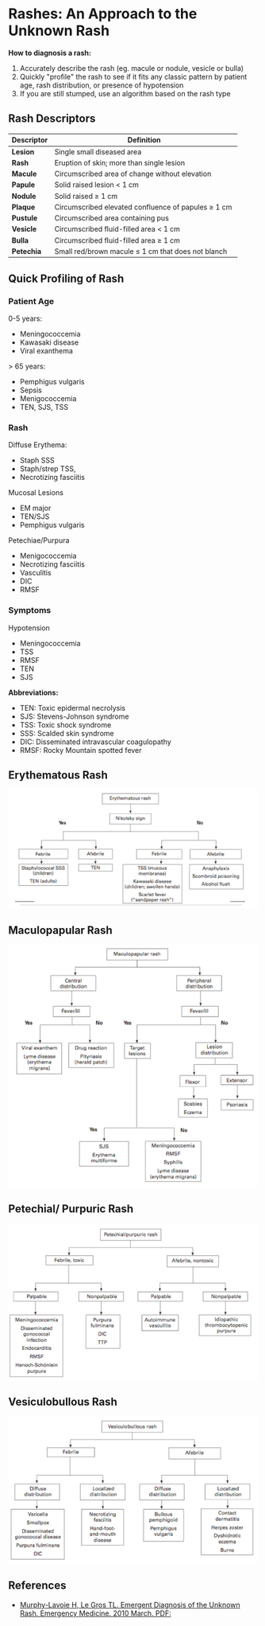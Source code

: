 


# Rashes: An Approach to the Unknown Rash

**How to diagnosis a rash:**

1.  Accurately describe the rash (eg. macule or nodule, vesicle or bulla)
2.  Quickly "profile" the rash to see if it fits any classic pattern by patient age, rash distribution, or presence of hypotension
3.  If you are still stumped, use an algorithm based on the rash type

## Rash Descriptors

| Descriptor   | Definition                                           |
|--------------|------------------------------------------------------|
| **Lesion**   | Single small diseased area                           |
| **Rash**     | Eruption of skin; more than single lesion            |
| **Macule**   | Circumscribed area of change without elevation       |
| **Papule**   | Solid raised lesion &lt; 1 cm                        |
| **Nodule**   | Solid raised ≥ 1 cm                                  |
| **Plaque**   | Circumscribed elevated confluence of papules ≥ 1 cm  |
| **Pustule**  | Circumscribed area containing pus                    |
| **Vesicle**  | Circumscribed fluid-filled area &lt; 1 cm            |
| **Bulla**    | Circumscribed fluid-filled area ≥ 1 cm               |
| **Petechia** | Small red/brown macule ≤ 1 cm that does not blanch   |

## Quick Profiling of Rash

### Patient Age

0-5 years:
  - Meningococcemia        
  - Kawasaki disease        
  - Viral exanthema  

&gt; 65 years:
  - Pemphigus vulgaris
  - Sepsis
  - Menigococcemia
  - TEN, SJS, TSS  

### Rash

Diffuse Erythema:
  - Staph SSS
  - Staph/strep TSS,
  - Necrotizing fasciitis

Mucosal Lesions
  - EM major
  - TEN/SJS
  - Pemphigus vulgaris

Petechiae/Purpura
  - Menigococcemia
  - Necrotizing fasciitis
  - Vasculitis
  - DIC
  - RMSF

### Symptoms

Hypotension
  - Meningococcemia
  - TSS
  - RMSF
  - TEN
  - SJS

**Abbreviations:**
-   TEN: Toxic epidermal necrolysis 
-   SJS: Stevens-Johnson syndrome 
-   TSS: Toxic shock syndrome 
-   SSS: Scalded skin syndrome
-   DIC: Disseminated intravascular coagulopathy 
-   RMSF: Rocky Mountain spotted fever 

## Erythematous Rash

![](image-0.png)

## Maculopapular Rash

![](image-1.png)

## Petechial/ Purpuric Rash

![](image-2.png)

## Vesiculobullous Rash

![](image-3.png)

## References

-   [Murphy-Lavoie H, Le Gros TL. Emergent Diagnosis of the Unknown Rash. Emergency Medicine. 2010 March. PDF:](http://www.emedmag.com/PDF/042030006.pdf)
